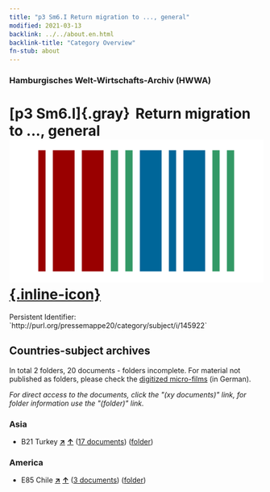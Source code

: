 ```yaml
---
title: "p3 Sm6.I Return migration to ..., general"
modified: 2021-03-13
backlink: ../../about.en.html
backlink-title: "Category Overview"
fn-stub: about
---
```


### Hamburgisches Welt-Wirtschafts-Archiv (HWWA)

# [p3 Sm6.I]{.gray}&#8201; Return migration to ..., general &#160; [![Wikidata](/images/Wikidata-logo.svg "Wikidata"){.inline-icon}](http://www.wikidata.org/entity/Q104711351)

<div class="hint">Persistent Identifier: `http://purl.org/pressemappe20/category/subject/i/145922`</div>







## Countries-subject archives





In total 2 folders, 20 documents - folders incomplete.
For material not published as folders, please check the [digitized micro-films](/film/h1_sh.de.html) (in German).

_For direct access to the documents, click the "(xy documents)" link, for folder information use the "(folder)" link._



### Asia

- B21 Turkey [**&nearr;**](../../../geo/i/141111/about.en.html "Turkey (all folders)") [**&uarr;**](../../../geo/about.en.html#B21 "Country category system") (<a href="https://pm20.zbw.eu/iiifview/folder/sh/141111,145922" title="about: Turkey : Return migration to ..., general" target="_blank">17 documents</a>) ([folder](../../../../folder/sh/1411xx/141111/1459xx/145922/about.en.html))

### America

- E85 Chile [**&nearr;**](../../../geo/i/141691/about.en.html "Chile (all folders)") [**&uarr;**](../../../geo/about.en.html#E85 "Country category system") (<a href="https://pm20.zbw.eu/iiifview/folder/sh/141691,145922" title="about: Chile : Return migration to ..., general" target="_blank">3 documents</a>) ([folder](../../../../folder/sh/1416xx/141691/1459xx/145922/about.en.html))








